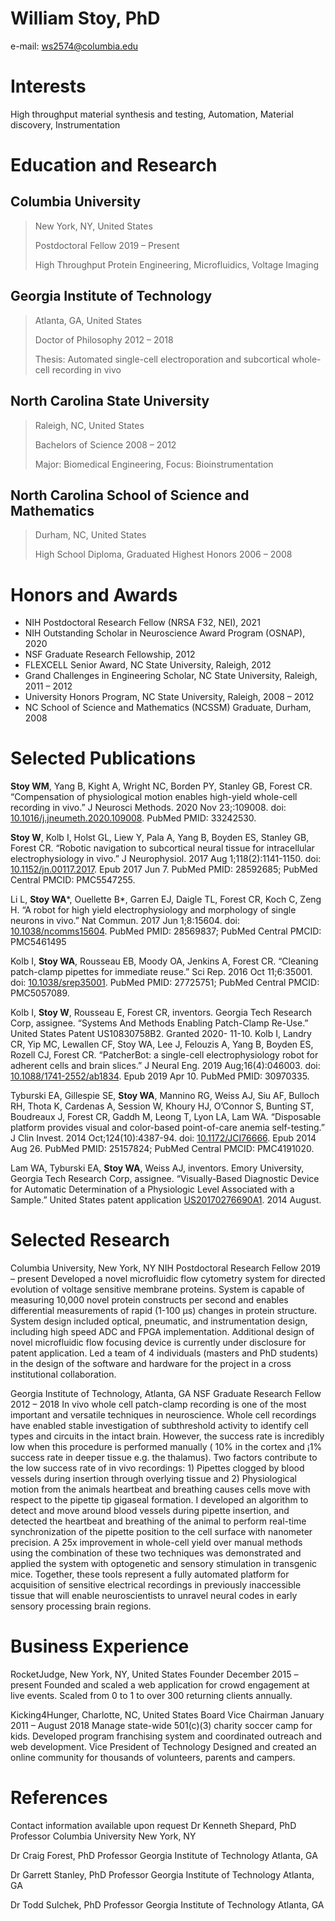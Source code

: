 # William Stoy, PhD
e-mail: ws2574@columbia.edu

# Interests
High throughput material synthesis and testing, Automation, Material discovery, Instrumentation

# Education and Research
## Columbia University
> New York, NY, United States
> 
> Postdoctoral Fellow 2019 – Present
> 
> High Throughput Protein Engineering, Microfluidics, Voltage Imaging

## Georgia Institute of Technology
> Atlanta, GA, United States
> 
> Doctor of Philosophy 2012 – 2018
> 
> Thesis: Automated single-cell electroporation and subcortical whole-cell recording in vivo

## North Carolina State University
> Raleigh, NC, United States
> 
> Bachelors of Science 2008 – 2012
> 
> Major: Biomedical Engineering, Focus: Bioinstrumentation

## North Carolina School of Science and Mathematics
> Durham, NC, United States
> 
> High School Diploma, Graduated Highest Honors 2006 – 2008


# Honors and Awards
- NIH Postdoctoral Research Fellow (NRSA F32, NEI), 2021
- NIH Outstanding Scholar in Neuroscience Award Program (OSNAP), 2020
- NSF Graduate Research Fellowship, 2012
- FLEXCELL Senior Award, NC State University, Raleigh, 2012
- Grand Challenges in Engineering Scholar, NC State University, Raleigh, 2011 – 2012
- University Honors Program, NC State University, Raleigh, 2008 – 2012
- NC School of Science and Mathematics (NCSSM) Graduate, Durham, 2008

# Selected Publications
**Stoy WM**, Yang B, Kight A, Wright NC, Borden PY, Stanley GB, Forest CR. “Compensation of physiological motion enables high-yield whole-cell recording in vivo.” J Neurosci Methods. 2020 Nov 23;:109008. doi: [10.1016/j.jneumeth.2020.109008](https://www.doi.org/10.1016/j.jneumeth.2020.109008). PubMed PMID: 33242530.

**Stoy W**, Kolb I, Holst GL, Liew Y, Pala A, Yang B, Boyden ES, Stanley GB, Forest CR. “Robotic navigation to subcortical neural tissue for intracellular electrophysiology in vivo.” J Neurophysiol. 2017 Aug 1;118(2):1141-1150. doi: [10.1152/jn.00117.2017](https://www.doi.org/10.1016/j.jneumeth.2020.109008). Epub 2017 Jun 7. PubMed PMID: 28592685; PubMed Central PMCID: PMC5547255.

Li L, **Stoy WA***, Ouellette B*, Garren EJ, Daigle TL, Forest CR, Koch C, Zeng H. “A robot for high yield electrophysiology and morphology of single neurons in vivo.” Nat Commun. 2017 Jun 1;8:15604. doi: [10.1038/ncomms15604](https://www.doi.org/10.1038/ncomms15604). PubMed PMID: 28569837; PubMed Central PMCID: PMC5461495

Kolb I, **Stoy WA**, Rousseau EB, Moody OA, Jenkins A, Forest CR. “Cleaning patch-clamp pipettes for immediate reuse.” Sci Rep. 2016 Oct 11;6:35001. doi: [10.1038/srep35001](https://www.doi.org/10.1038/srep35001). PubMed PMID: 27725751; PubMed Central PMCID: PMC5057089.

Kolb I, **Stoy W**, Rousseau E, Forest CR, inventors. Georgia Tech Research Corp, assignee. “Systems And Methods Enabling Patch-Clamp Re-Use.” United States Patent US10830758B2. Granted 2020- 11-10.
Kolb I, Landry CR, Yip MC, Lewallen CF, Stoy WA, Lee J, Felouzis A, Yang B, Boyden ES, Rozell CJ, Forest CR. “PatcherBot: a single-cell electrophysiology robot for adherent cells and brain slices.” J Neural Eng. 2019 Aug;16(4):046003. doi: [10.1088/1741-2552/ab1834](https://www.doi.org/10.1088/1741-2552/ab1834). Epub 2019 Apr 10. PubMed PMID: 30970335.

Tyburski EA, Gillespie SE, **Stoy WA**, Mannino RG, Weiss AJ, Siu AF, Bulloch RH, Thota K, Cardenas A, Session W, Khoury HJ, O’Connor S, Bunting ST, Boudreaux J, Forest CR, Gaddh M, Leong T, Lyon LA, Lam WA. “Disposable platform provides visual and color-based point-of-care anemia self-testing.” J Clin Invest. 2014 Oct;124(10):4387-94. doi: [10.1172/JCI76666](https://www.doi.org/10.1172/JCI76666). Epub 2014 Aug 26. PubMed PMID: 25157824; PubMed Central PMCID: PMC4191020.

Lam WA, Tyburski EA, **Stoy WA**, Weiss AJ, inventors. Emory University, Georgia Tech Research Corp, assignee. “Visually-Based Diagnostic Device for Automatic Determination of a Physiologic Level Associated with a Sample.” United States patent application [US20170276690A1](https://patents.google.com/patent/US20170276690A1/en?oq=US20170276690A1). 2014 August.

# Selected Research
Columbia University, New York, NY
NIH Postdoctoral Research Fellow 2019 – present
Developed a novel microfluidic flow cytometry system for directed evolution of voltage sensitive membrane proteins. System is capable of measuring 10,000 novel protein constructs per second and enables differential measurements of rapid (1-100 μs) changes in protein structure. System design included optical, pneumatic, and instrumentation design, including high speed ADC and FPGA implementation. Additional design of novel microfluidic flow focusing device is currently under disclosure for patent application. Led a team of 4 individuals (masters and PhD students) in the design of the software and hardware for the project in a cross institutional collaboration.

Georgia Institute of Technology, Atlanta, GA
NSF Graduate Research Fellow 2012 – 2018
In vivo whole cell patch-clamp recording is one of the most important and versatile techniques in neuroscience. Whole cell recordings have enabled stable investigation of subthreshold activity to identify cell types and circuits in the intact brain. However, the success rate is incredibly low when this procedure is performed manually ( 10% in the cortex and ¡1% success rate in deeper tissue e.g. the thalamus). Two factors contribute to the low success rate of in vivo recordings: 1) Pipettes clogged by blood vessels during insertion through overlying tissue and 2) Physiological motion from the animals heartbeat and breathing causes cells move with respect to the pipette tip gigaseal formation. I developed an algorithm to detect and move around blood vessels during pipette insertion, and detected the heartbeat and breathing of the animal to perform real-time synchronization of the pipette position to the cell surface with nanometer precision. A 25x improvement in whole-cell yield over manual methods using the combination of these two techniques was demonstrated and applied the system with optogenetic and sensory stimulation in transgenic mice. Together, these tools represent a fully automated platform for acquisition of sensitive electrical recordings in previously inaccessible tissue that will enable neuroscientists to unravel neural codes in early sensory processing brain regions.

# Business Experience
RocketJudge, New York, NY, United States
Founder December 2015 – present
Founded and scaled a web application for crowd engagement at live events. Scaled from 0 to 1 to over 300 returning clients annually.

Kicking4Hunger, Charlotte, NC, United States
Board Vice Chairman January 2011 – August 2018
Manage state-wide 501(c)(3) charity soccer camp for kids. Developed program franchising system and coordinated outreach and web development.
Vice President of Technology
Designed and created an online community for thousands of volunteers, parents and campers.

# References
Contact information available upon request
Dr Kenneth Shepard, PhD
Professor 
Columbia University
New York, NY

Dr Craig Forest, PhD
Professor
Georgia Institute of Technology
Atlanta, GA

Dr Garrett Stanley, PhD
Professor
Georgia Institute of Technology
Atlanta, GA

Dr Todd Sulchek, PhD
Professor
Georgia Institute of Technology
Atlanta, GA
